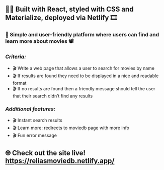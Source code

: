 
## 👨‍💻 Built with React, styled with CSS and Materialize, deployed via Netlify 🎞️ 
### 🎥 Simple and user-friendly platform where users can find and learn more about movies 📽️
### <i><b>Criteria: </b></i>
*  🎬 Write a web page that allows a user to search for movies by name
*  🎬 If results are found they need to be displayed in a nice and readable format
*  🎬 If no results are found then a friendly message should tell the user that their search didn’t find any results

### <i><b>Additional features: </b></i>
*  🎬 Instant search results
*  🎬 Learn more: redirects to moviedb page with more info
*  🎬 Fun error message 

## 🌐 Check out the site live! <b>https://reliasmoviedb.netlify.app/</b>